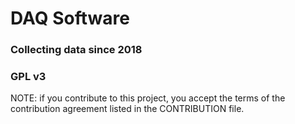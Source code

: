 # DAQ Software
### Collecting data since 2018
### GPL v3
NOTE: if you contribute to this project, you accept the terms of the contribution agreement listed in the CONTRIBUTION file.

